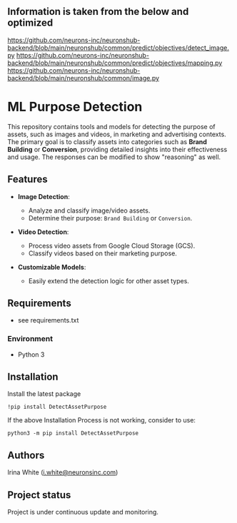 ## Information is taken from the below and optimized
https://github.com/neurons-inc/neuronshub-backend/blob/main/neuronshub/common/predict/objectives/detect_image.py
https://github.com/neurons-inc/neuronshub-backend/blob/main/neuronshub/common/predict/objectives/mapping.py
https://github.com/neurons-inc/neuronshub-backend/blob/main/neuronshub/common/image.py

# ML Purpose Detection

This repository contains tools and models for detecting the purpose of assets, such as images and videos, in marketing and advertising contexts. 
The primary goal is to classify assets into categories such as **Brand Building** or **Conversion**, providing detailed insights into their effectiveness and usage.
The responses can be modified to show "reasoning" as well.

## Features

- **Image Detection**:
  - Analyze and classify image/video assets.
  - Determine their purpose: `Brand Building` or `Conversion`.

- **Video Detection**:
  - Process video assets from Google Cloud Storage (GCS).
  - Classify videos based on their marketing purpose.

- **Customizable Models**:
  - Easily extend the detection logic for other asset types.

## Requirements
 - see requirements.txt

### Environment
- Python 3

## Installation

Install the latest package

```
!pip install DetectAssetPurpose
```

If the above Installation Process is not working, consider to use:

```
python3 -m pip install DetectAssetPurpose

```

## Authors
Irina White (i.white@neuronsinc.com)


## Project status
Project is under continuous update and monitoring.
